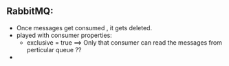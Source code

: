 ## RabbitMQ:

- Once messages get consumed , it gets deleted.
- played with consumer properties:
    - exclusive = true ==> Only that consumer can read the messages from perticular queue ??
- 
